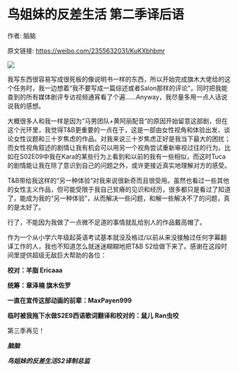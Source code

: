 # 鸟姐妹的反差生活 第二季译后语

作者: 脑脑

原文链接: https://weibo.com/2355632031/KuKXbhbmr

![](/image/鸟姐妹的反差生活%20第二季译后语.webp)

我写东西很容易写成很死板的像说明书一样的东西，所以开始完成旗木大佬给的这个任务时，我一边想着“我不要写成一篇综述或者Salon那样的评论”，同时把我能查到的所有媒体剧评专访视频通宵看了个遍……Anyway，我尽量多用一点人话说说我的感想。

大概很多人和我一样是因为“马男团队+黄阿丽配音”的原因开始留意这部剧，但在这个光环里，我觉得T&B更重要的一点在于，这是一部由女性视角和体验出发、谈论女性议题和三十岁焦虑的作品。对我来说三十岁焦虑正好是我当下最大的困扰；而女性视角叙述的剧情让我有机会可以用另一个视角尝试重新审视过往的行为。比如在S02E09中我在Kara的某些行为上看到和以前的我有一些相似，而这时Tuca的剧情能让我在除了意识到自己的问题之外，或许更接近真实地理解对方的感受。

T&B带给我这样的“另一种体验”对我来说很新奇而且很受用。虽然也看过一些其他的女性主义作品，但可能受限于我自己贫瘠的见识和经历，很多都只是看过了知道了，能成为我的“另一种体验”，从而解决一些问题，和解一些解决不了的问题，真的是太好了。

行了，不能因为我做了一点微不足道的事情就乱给别人的作品戴高帽了。

作为一个从小学六年级起英语考试基本就没及格过/以前从来没接触过任何字幕翻译工作的人，我也不知道怎么就迷迷糊糊地把T&B S2给做下来了。感谢在这段时间里提供超级无敌巨大帮助的各位：

**校对：羊脂 Ericaaa**

**统筹：章泽楠 旗木佐罗**

**一直在宣传这部动画的前辈：MaxPayen999**

**临时被我拖下水做S2E9西语歌词翻译和校对的：鼠儿 Ran虫咬**

第三季再见！

***脑脑***

***鸟姐妹的反差生活S2译制总监***